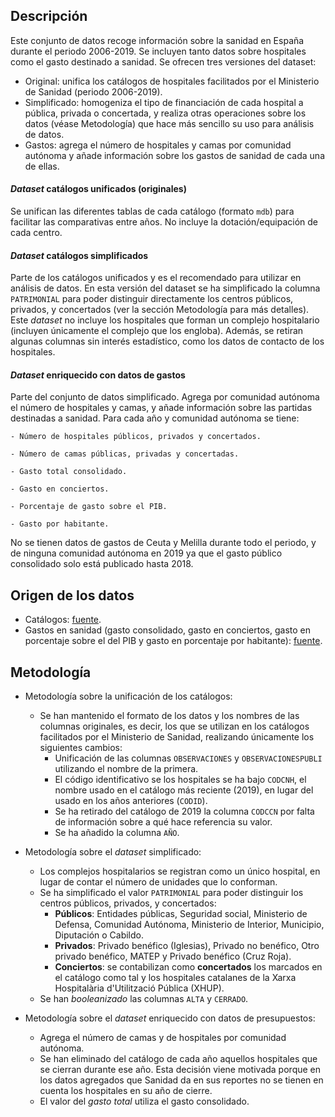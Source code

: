 ## Descripción
Este conjunto de datos recoge información sobre la sanidad en España durante el periodo 2006-2019. Se incluyen tanto datos sobre hospitales como el gasto destinado a sanidad. Se ofrecen tres versiones del dataset:
   - Original: unifica los catálogos de hospitales facilitados por el Ministerio de Sanidad (periodo 2006-2019).
   - Simplificado: homogeniza el tipo de financiación de cada hospital a pública, privada o concertada, y realiza otras operaciones sobre los datos (véase Metodología) que hace más sencillo su uso para análisis de datos.
   - Gastos: agrega el número de hospitales y camas por comunidad autónoma y añade información sobre los gastos de sanidad de cada una de ellas.

#### *Dataset* catálogos unificados (originales)
Se unifican las diferentes tablas de cada catálogo (formato `mdb`) para facilitar las comparativas entre años. No incluye la dotación/equipación de cada centro.

#### *Dataset* catálogos simplificados
Parte de los catálogos unificados y es el recomendado para utilizar en análisis de datos. En esta versión del dataset se ha simplificado la columna `PATRIMONIAL` para poder distinguir directamente los centros públicos, privados, y concertados (ver la sección Metodología para más detalles). Este *dataset* no incluye los hospitales que forman un complejo hospitalario (incluyen únicamente el complejo que los engloba). Además, se retiran algunas columnas sin interés estadístico, como los datos de contacto de los hospitales.

#### *Dataset* enriquecido con datos de gastos
Parte del conjunto de datos simplificado. Agrega por comunidad autónoma el número de hospitales y camas, y añade información sobre las partidas destinadas a sanidad. Para cada año y comunidad autónoma se tiene:

    - Número de hospitales públicos, privados y concertados.

    - Número de camas públicas, privadas y concertadas.

    - Gasto total consolidado.

    - Gasto en conciertos.

    - Porcentaje de gasto sobre el PIB.

    - Gasto por habitante.

No se tienen datos de gastos de Ceuta y Melilla durante todo el periodo, y de ninguna comunidad autónoma en 2019 ya que el gasto público consolidado solo está publicado hasta 2018.

## Origen de los datos
- Catálogos: [fuente](https://www.mscbs.gob.es/ciudadanos/prestaciones/centrosServiciosSNS/hospitales/home.htm).
- Gastos en sanidad (gasto consolidado, gasto en conciertos, gasto en porcentaje sobre el del PIB y gasto en porcentaje por habitante): [fuente](|https://www.mscbs.gob.es/estadEstudios/estadisticas/sisInfSanSNS/pdf/egspGastoReal.pdf).

## Metodología
- Metodología sobre la unificación de los catálogos:
    * Se han mantenido el formato de los datos y los nombres de las columnas originales, es decir, los que se utilizan en los catálogos facilitados por el Ministerio de Sanidad, realizando únicamente los siguientes cambios:
      * Unificación de las columnas `OBSERVACIONES` y `OBSERVACIONESPUBLI` utilizando el nombre de la primera.
      * El código identificativo se los hospitales se ha bajo `CODCNH`, el nombre usado en el catálogo más reciente (2019), en lugar del usado en los años anteriores (`CODID`).
      * Se ha retirado del catálogo de 2019 la columna `CODCCN` por falta de información sobre a qué hace referencia su valor.
      * Se ha añadido la columna `AÑO`.
- Metodología sobre el *dataset* simplificado:
    * Los complejos hospitalarios se registran como un único hospital, en lugar de contar el número de unidades que lo conforman.
    * Se ha simplificado el valor `PATRIMONIAL` para poder distinguir los centros públicos, privados, y concertados:
      * **Públicos**: Entidades públicas, Seguridad social, Ministerio de Defensa, Comunidad Autónoma, Ministerio de Interior, Municipio, Diputación o Cabildo.
      * **Privados**: Privado benéfico (Iglesias), Privado no benéfico, Otro privado benéfico, MATEP y Privado benéfico (Cruz Roja).
      * **Conciertos**: se contabilizan como **concertados** los marcados en el catálogo como tal y los hospitales catalanes de la Xarxa Hospitalària d'Utilització Pública (XHUP).
    * Se han *booleanizado* las columnas `ALTA` y `CERRADO`.

- Metodología sobre el *dataset* enriquecido con datos de presupuestos:
    * Agrega el número de camas y de hospitales por comunidad autónoma.
    * Se han eliminado del catálogo de cada año aquellos hospitales que se cierran durante ese año. Esta decisión viene motivada porque en los datos agregados que Sanidad da en sus reportes no se tienen en cuenta los hospitales en su año de cierre.
    * El valor del *gasto total* utiliza el gasto consolidado.